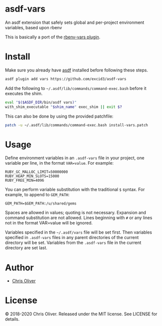 # asdf-vars
An asdf extension that safely sets global and per-project environment variables, based upon rbenv

This is basically a port of the [rbenv-vars plugin](https://github.com/rbenv/rbenv-vars/).

# Install

Make sure you already have [asdf](https://github.com/asdf-vm/asdf#setup) installed before following these steps.

```bash
asdf plugin add vars https://github.com/excid3/asdf-vars
```

Add the following to `~/.asdf/lib/commands/command-exec.bash` before it executes the shim.

```bash
eval "$($ASDF_DIR/bin/asdf vars)"
with_shim_executable "$shim_name" exec_shim || exit $?
```

This can also be done by using the provided patchfile:

```bash
patch -u ~/.asdf/lib/commands/command-exec.bash install-vars.patch
```

# Usage

Define environment variables in an `.asdf-vars` file in your project,
one variable per line, in the format `VAR=value`. For example:

    RUBY_GC_MALLOC_LIMIT=50000000
    RUBY_HEAP_MIN_SLOTS=15000
    RUBY_FREE_MIN=4096

You can perform variable substitution with the traditional `$`
syntax. For example, to append to `GEM_PATH`:

    GEM_PATH=$GEM_PATH:/u/shared/gems

Spaces are allowed in values; quoting is not necessary. Expansion and
command substitution are not allowed. Lines beginning with `#` or any
lines not in the format VAR=value will be ignored.

Variables specified in the `~/.asdf/vars` file will be set
first. Then variables specified in `.asdf-vars` files in any parent
directories of the current directory will be set. Variables from the
`.asdf-vars` file in the current directory are set last.

# Author

* [Chris Oliver](https://github.com/excid3)

# License

© 2018-2020 Chris Oliver. Released under the MIT license. See LICENSE for details.
